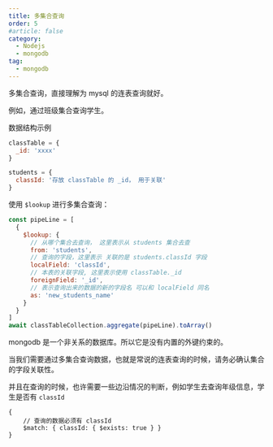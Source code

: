 ```yaml
---
title: 多集合查询
order: 5
#article: false
category:
  - Nodejs
  - mongodb
tag:
  - mongodb
---
```


多集合查询，直接理解为 mysql 的连表查询就好。

例如，通过班级集合查询学生。

数据结构示例

```javascript
classTable = {
  _id: 'xxxx'
}

students = {
  classId: '存放 classTable 的 _id， 用于关联'
}
```

使用 `$lookup` 进行多集合查询：

```javascript
const pipeLine = [
  {
    $lookup: {
      // 从哪个集合去查询， 这里表示从 students 集合去查
      from: 'students',
      // 查询的字段，这里表示 关联的是 students.classId 字段
      localField: 'classId',
      // 本表的关联字段, 这里表示使用 classTable._id
      foreignField: '_id',
      // 表示查询出来的数据的新的字段名 可以和 localField 同名
      as: 'new_students_name'
    }
  }
]
await classTableCollection.aggregate(pipeLine).toArray()
```


mongodb 是一个非关系的数据库。所以它是没有内置的外键约束的。

当我们需要通过多集合查询数据，也就是常说的连表查询的时候，请务必确认集合的字段关联性。

并且在查询的时候，也许需要一些边沿情况的判断，例如学生去查询年级信息，学生是否有 `classId`

```text
{
    // 查询的数据必须有 classId
    $match: { classId: { $exists: true } }
}
```
